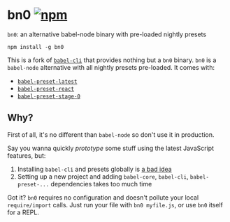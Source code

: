 # bn0 [![npm](https://img.shields.io/npm/v/bn0.svg)](https://www.npmjs.com/package/bn0)
`bn0`: an alternative babel-node binary with pre-loaded nightly presets

```
npm install -g bn0
```

This is a fork of [`babel-cli`](https://www.npmjs.com/package/babel-cli) that provides nothing but a `bn0` binary. `bn0` is a `babel-node` alternative with all nightly presets pre-loaded. It comes with:
- [`babel-preset-latest`](https://www.npmjs.com/package/babel-preset-latest)
- [`babel-preset-react`](https://www.npmjs.com/package/babel-preset-react)
- [`babel-preset-stage-0`](https://www.npmjs.com/package/babel-preset-stage-0)

## Why?
First of all, it's no different than `babel-node` so don't use it in production.

Say you wanna quickly _prototype_ some stuff using the latest JavaScript features, but:

1. Installing `babel-cli` and presets globally is [a bad idea](https://babeljs.io/docs/usage/cli/)
2. Setting up a new project and adding `babel-core`, `babel-cli`, `babel-preset-...` dependencies takes too much time

Got it? `bn0` requires no configuration and doesn't pollute your local `require/import` calls. Just run your file with `bn0 myfile.js`, or use `bn0` itself for a REPL.
